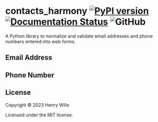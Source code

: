 # contacts_harmony [![PyPI version](https://badge.fury.io/py/contacts_harmony.svg)](https://badge.fury.io/py/contacts_harmony) [![Documentation Status](https://readthedocs.org/projects/contacts-harmony/badge/?version=latest)](https://contacts-harmony.readthedocs.io/en/latest/?badge=latest) ![GitHub](https://img.shields.io/github/license/TheHenryWills/contacts_harmony)
A Python library to normalize and validate email addresses and phone numbers entered into web forms.




## Email Address 
## Phone Number 
## License
Copyright © 2023 Henry Wills

Licensed under the MIT license.
